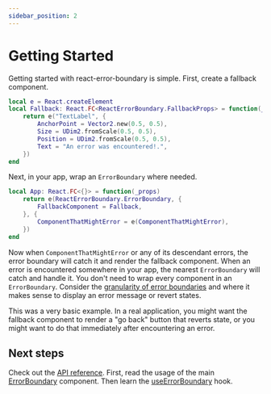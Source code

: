 ```yaml
---
sidebar_position: 2
---
```


# Getting Started

Getting started with react-error-boundary is simple. First, create a fallback component.

```lua
local e = React.createElement
local Fallback: React.FC<ReactErrorBoundary.FallbackProps> = function(_props)
    return e("TextLabel", {
        AnchorPoint = Vector2.new(0.5, 0.5),
        Size = UDim2.fromScale(0.5, 0.5),
        Position = UDim2.fromScale(0.5, 0.5),
        Text = "An error was encountered!.",
    })
end
```

Next, in your app, wrap an `ErrorBoundary` where needed.

```lua
local App: React.FC<{}> = function(_props)
    return e(ReactErrorBoundary.ErrorBoundary, {
        FallbackComponent = Fallback,
    }, {
        ComponentThatMightError = e(ComponentThatMightError),
    })
end
```

Now when `ComponentThatMightError` or any of its descendant errors, the error boundary will catch it and render the fallback component. When an error is encountered somewhere in your app, the nearest `ErrorBoundary` will catch and handle it. You don't need to wrap every component in an `ErrorBoundary`. Consider the [granularity of error boundaries](https://aweary.dev/fault-tolerance-react/) and where it makes sense to display an error message or revert states.

This was a very basic example. In a real application, you might want the fallback component to render a "go back" button that reverts state, or you might want to do that immediately after encountering an error.

## Next steps

Check out the [API reference](/api). First, read the usage of the main [ErrorBoundary](/api/ErrorBoundary) component.
Then learn the [useErrorBoundary](/api/ReactErrorBoundary#useErrorBoundary) hook.
